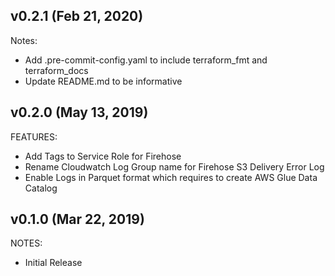 ## v0.2.1 (Feb 21, 2020)

Notes:

* Add .pre-commit-config.yaml to include terraform_fmt and terraform_docs
* Update README.md to be informative

## v0.2.0 (May 13, 2019)

FEATURES:

* Add Tags to Service Role for Firehose
* Rename Cloudwatch Log Group name for Firehose S3 Delivery Error Log
* Enable Logs in Parquet format which requires to create AWS Glue Data Catalog

## v0.1.0 (Mar 22, 2019)

NOTES:

* Initial Release
